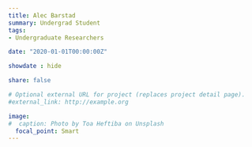 ```yaml
---
title: Alec Barstad
summary: Undergrad Student
tags:
- Undergraduate Researchers

date: "2020-01-01T00:00:00Z"

showdate : hide

share: false

# Optional external URL for project (replaces project detail page).
#external_link: http://example.org

image:
#  caption: Photo by Toa Heftiba on Unsplash
  focal_point: Smart
---
```

